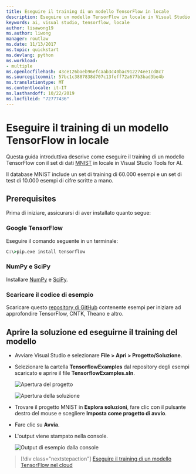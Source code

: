 ```yaml
---
title: Eseguire il training di un modello TensorFlow in locale
description: Eseguire un modello TensorFlow in locale in Visual Studio Tools for AI
keywords: ai, visual studio, tensorflow, locale
author: lisawong19
ms.author: liwong
manager: routlaw
ms.date: 11/13/2017
ms.topic: quickstart
ms.devlang: python
ms.workload:
- multiple
ms.openlocfilehash: 43ce126baeb96efcaab3c40bac912274ee1cd8c7
ms.sourcegitcommit: 57bc1c3887838d707c13feff72a677b3bad3be4b
ms.translationtype: MT
ms.contentlocale: it-IT
ms.lasthandoff: 10/22/2019
ms.locfileid: "72777436"
---
```

# <a name="train-a-tensorflow-model-locally"></a>Eseguire il training di un modello TensorFlow in locale

Questa guida introduttiva descrive come eseguire il training di un modello TensorFlow con il set di dati [MNIST](http://yann.lecun.com/exdb/mnist/) in locale in Visual Studio Tools for AI.

Il database MNIST include un set di training di 60.000 esempi e un set di test di 10.000 esempi di cifre scritte a mano.

## <a name="prerequisites"></a>Prerequisites

Prima di iniziare, assicurarsi di aver installato quanto segue:

### <a name="google-tensorflow"></a>Google TensorFlow

Eseguire il comando seguente in un terminale:

```cmd
C:\>pip.exe install tensorflow
```

### <a name="numpy-and-scipy"></a>NumPy e SciPy
Installare [NumPy](https://www.lfd.uci.edu/~gohlke/pythonlibs/#numpy) e [SciPy](https://www.lfd.uci.edu/~gohlke/pythonlibs/#scipy).

### <a name="download-sample-code"></a>Scaricare il codice di esempio
Scaricare questo [repository di GitHub](https://github.com/Microsoft/samples-for-ai) contenente esempi per iniziare ad approfondire TensorFlow, CNTK, Theano e altro.

## <a name="open-solution-and-train-model"></a>Aprire la soluzione ed eseguirne il training del modello

- Avviare Visual Studio e selezionare **File > Apri > Progetto/Soluzione**.

- Selezionare la cartella **TensorflowExamples** dal repository degli esempi scaricato e aprire il file **TensorflowExamples.sln**.

   ![Apertura del progetto](media/tensorflow-local/open-project.png)

   ![Apertura della soluzione](media/tensorflow-local/open-solution.png)

- Trovare il progetto MNIST in **Esplora soluzioni**, fare clic con il pulsante destro del mouse e scegliere **Imposta come progetto di avvio**.

- Fare clic su **Avvia**.

- L'output viene stampato nella console.

   ![Output di esempio dalla console](media/tensorflow-local/console-output.png)

> [!div class="nextstepaction"]
> [Eseguire il training di un modello TensorFlow nel cloud](tensorflow-vm.md)
